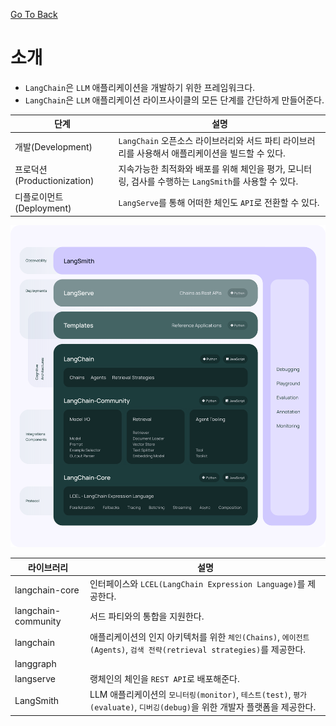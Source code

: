 [Go To Back](./langchain.md)

# 소개

- `LangChain`은 `LLM` 애플리케이션을 개발하기 위한 프레임워크다.
- `LangChain`은 `LLM` 애플리케이션 라이프사이클의 모든 단계를 간단하게 만들어준다.

|단계|설명|
|-|-|
|개발(Development)|`LangChain` 오픈소스 라이브러리와 서드 파티 라이브러리를 사용해서 애플리케이션을 빌드할 수 있다.|
|프로덕션(Productionization)|지속가능한 최적화와 배포를 위해 체인을 평가, 모니터링, 검사를 수행하는 `LangSmith`를 사용할 수 있다.|
|디플로이먼트(Deployment)|`LangServe`를 통해 어떠한 체인도 `API`로 전환할 수 있다.|

![LangChain Architecture](./img/001_lc_arch.svg)

|라이브러리|설명|
|-|-|
|langchain-core|인터페이스와 `LCEL(LangChain Expression Language)`를 제공한다.|
|langchain-community|서드 파티와의 통합을 지원한다.|
|langchain|애플리케이션의 인지 아키텍처를 위한 `체인(Chains)`, `에이전트(Agents)`, `검색 전략(retrieval strategies)`를 제공한다.|
|langgraph||
|langserve|랭체인의 체인을 `REST API`로 배포해준다.|
|LangSmith|LLM 애플리케이션의 `모니터링(monitor)`, `테스트(test)`, `평가(evaluate)`, `디버깅(debug)`을 위한 개발자 플랫폼을 제공한다.|